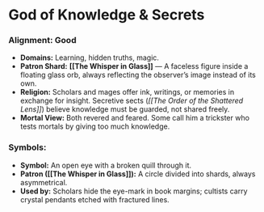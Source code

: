 # God of Knowledge & Secrets
### Alignment: Good

- **Domains:** Learning, hidden truths, magic.
- **Patron Shard:** **[[The Whisper in Glass]]** — A faceless figure inside a floating glass orb, always reflecting the observer’s image instead of its own.
- **Religion:** Scholars and mages offer ink, writings, or memories in exchange for insight. Secretive sects (_[[The Order of the Shattered Lens]]_) believe knowledge must be guarded, not shared freely.
- **Mortal View:** Both revered and feared. Some call him a trickster who tests mortals by giving too much knowledge.
### Symbols:
- **Symbol:** An open eye with a broken quill through it.
- **Patron ([[The Whisper in Glass]]):** A circle divided into shards, always asymmetrical.
- **Used by:** Scholars hide the eye-mark in book margins; cultists carry crystal pendants etched with fractured lines.
